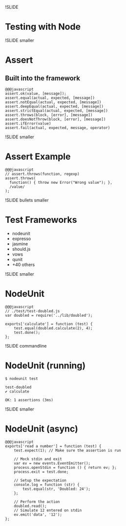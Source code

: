 !SLIDE
# Testing with Node

!SLIDE smaller
# Assert
## Built into the framework
    @@@javascript
    assert.ok(value, [message]);
    assert.equal(actual, expected, [message])
    assert.notEqual(actual, expected, [message])
    assert.deepEqual(actual, expected, [message])
    assert.strictEqual(actual, expected, [message])
    assert.throws(block, [error], [message])
    assert.doesNotThrow(block, [error], [message])
    assert.ifError(value)
    assert.fail(actual, expected, message, operator)


!SLIDE smaller
# Assert Example

    @@@javascript
    // assert.throws(function, regexp)
    assert.throws(
      function() { throw new Error("Wrong value"); },
      /value/
    );
    



!SLIDE bullets smaller
# Test Frameworks

* nodeunit
* expresso
* jasmine
* should.js
* vows
* qunit
* +40 others

!SLIDE smaller
# NodeUnit

    @@@javascript
    // ./test/test-doubled.js
    var doubled = require('../lib/doubled');

    exports['calculate'] = function (test) {
        test.equal(doubled.calculate(2), 4);
        test.done();
    };
    

!SLIDE commandline
# NodeUnit (running)

    $ nodeunit test

    test-doubled
    ✔ calculate

    OK: 1 assertions (3ms)

!SLIDE smaller
# NodeUnit (async)

    @@@javascript
    exports['read a number'] = function (test) {
        test.expect(1); // Make sure the assertion is run

        // Mock stdin and exit
        var ev = new events.EventEmitter();
        process.openStdin = function () { return ev; };
        process.exit = test.done;
        
        // Setup the expectation
        console.log = function (str) {
            test.equal(str, 'Doubled: 24');
        };
       
        // Perform the action
        doubled.read();
        // Simulate 12 entered on stdin
        ev.emit('data', '12');
    };




